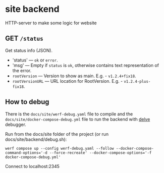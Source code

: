 
# site backend

HTTP-server to make some logic for website

## GET `/status`

Get status info (JSON).

- 'status' — `ok` or `error`.
- 'msg' — Empty if `status` is `ok`, otherwise contains text representation of the error.
- `rootVersion` — Version to show as main. E.g. - `v1.2.4+fix18`.
- `rootVersionURL` — URL location for RootVersion. E.g. - `v1.2.4-plus-fix18`.

## How to debug

There is the `docs/site/werf-debug.yaml` file to compile and the `docs/site/docker-compose-debug.yml` file to run the backend with [delve](https://github.com/go-delve/delve) debugger.

Run from the docs/site folder of the project (or run docs/site/backend/debug.sh):
```shell
werf compose up --config werf-debug.yaml --follow --docker-compose-command-options='-d --force-recreate' --docker-compose-options='-f docker-compose-debug.yml'
```

Connect to localhost:2345
